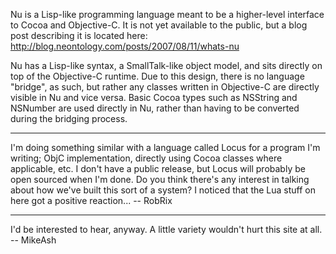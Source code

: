 Nu is a Lisp-like programming language meant to be a higher-level interface to Cocoa and Objective-C. It is not yet available to the public, but a blog post describing it is located here: http://blog.neontology.com/posts/2007/08/11/whats-nu

Nu has a Lisp-like syntax, a SmallTalk-like object model, and sits directly on top of the Objective-C runtime. Due to this design, there is no language "bridge", as such, but rather any classes written in Objective-C are directly visible in Nu and vice versa. Basic Cocoa types such as NSString and NSNumber are used directly in Nu, rather than having to be converted during the bridging process.

----

I'm doing something similar with a language called Locus for a program I'm writing; ObjC implementation, directly using Cocoa classes where applicable, etc. I don't have a public release, but Locus will probably be open sourced when I'm done. Do you think there's any interest in talking about how we've built this sort of a system? I noticed that the Lua stuff on here got a positive reaction... -- RobRix

----
I'd be interested to hear, anyway. A little variety wouldn't hurt this site at all. -- MikeAsh
